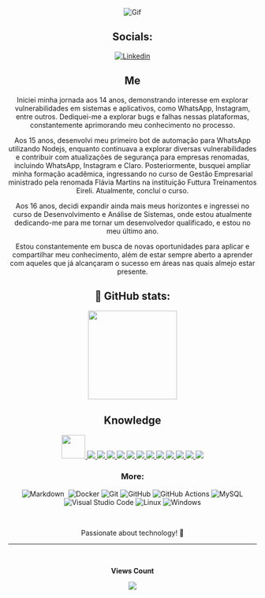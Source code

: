 <p align="center">
  <img src="https://raw.githubusercontent.com/speNillusion/speNillusion/main/LRP3.gif" alt="Gif" />
</p>

<div align="center">

## Socials:

[![Linkedin](https://img.shields.io/badge/LinkedIn-0077B5?style=for-the-badge&logo=linkedin&logoColor=white)](https://www.linkedin.com/in/jo%C3%A3o-pedro-8114802ba/)

## Me

<about id="about">
Iniciei minha jornada aos 14 anos, demonstrando interesse em explorar vulnerabilidades em sistemas e aplicativos, como WhatsApp, Instagram, entre outros. Dediquei-me a explorar bugs e falhas nessas plataformas, constantemente aprimorando meu conhecimento no processo.

Aos 15 anos, desenvolvi meu primeiro bot de automação para WhatsApp utilizando Nodejs, enquanto continuava a explorar diversas vulnerabilidades e contribuir com atualizações de segurança para empresas renomadas, incluindo WhatsApp, Instagram e Claro. Posteriormente, busquei ampliar minha formação acadêmica, ingressando no curso de Gestão Empresarial ministrado pela renomada Flávia Martins na instituição Futtura Treinamentos Eireli. Atualmente, concluí o curso.

Aos 16 anos, decidi expandir ainda mais meus horizontes e ingressei no curso de Desenvolvimento e Análise de Sistemas, onde estou atualmente dedicando-me para me tornar um desenvolvedor qualificado, e estou no meu último ano.

Estou constantemente em busca de novas oportunidades para aplicar e compartilhar meu conhecimento, além de estar sempre aberto a aprender com aqueles que já alcançaram o sucesso em áreas nas quais almejo estar presente.
</about>

## 👀 GitHub stats:
  
<p align="center">
  <img height="180em" src="https://github-profile-summary-cards.vercel.app/api/cards/profile-details?username=speNillusion&theme=radical" />
</p>  

## Knowledge

<div align-items="center">
        <a href="https://developer.mozilla.org/en-US/docs/Web/JavaScript" target="_blank">
            <img src="https://img.icons8.com/color/48/000000/javascript.png" width="48" height="48"/>
        </a>
        <a href="https://www.w3schools.com/typescript/" target="_blank">
            <img src="https://img.icons8.com/color/48/000000/typescript.png"/> 
        </a>
        <a href="https://www.w3schools.com/python/" target="_blank">
            <img src="https://img.icons8.com/color/48/000000/python.png"/> 
        </a>
        <a href="https://www.w3schools.com/node/" target="_blank">
            <img src="https://img.icons8.com/color/48/000000/nodejs.png"/> 
        </a>
        <a href="https://www.w3schools.com/nestjs/" target="_blank">
            <img src="https://img.icons8.com/color/48/000000/nestjs.png"/> 
        </a>
        <a href="https://www.w3schools.com/php/" target="_blank">
            <img src="https://img.icons8.com/color/48/000000/php.png"/> 
        </a>
        <a href="https://www.w3schools.com/mysql/" target="_blank">
            <img src="https://img.icons8.com/color/48/000000/mysql.png"/> 
        </a>
        <a href="https://www.w3schools.com/git/" target="_blank">
            <img src="https://img.icons8.com/color/48/000000/git.png"/> 
        </a>
        <a href="https://www.w3schools.com/github/" target="_blank">
            <img src="https://img.icons8.com/color/48/000000/github.png"/> 
        </a>
        <a href="https://www.w3schools.com/bootstrap/" target="_blank">
            <img src="https://img.icons8.com/color/48/000000/bootstrap.png"/> 
        </a>
        <a href="https://www.w3schools.com/pandas/" target="_blank">
            <img src="https://img.icons8.com/color/48/000000/pandas.png"/> 
        </a>
        <a href="https://www.w3schools.com/numpy/" target="_blank">
            <img src="https://img.icons8.com/color/48/000000/numpy.png"/> 
        </a>
        <a href="https://www.w3schools.com/c/" target="_blank">
            <img src="https://img.icons8.com/color/48/000000/c.png"/> 
        </a>
</div>

### More:
![Markdown](https://img.shields.io/badge/-Markdown-05122A?style=flat&logo=markdown)&nbsp; 
![Docker](https://img.shields.io/badge/-Docker-05122A?style=flat&logo=docker) 
![Git](https://img.shields.io/badge/-Git-05122A?style=flat&logo=git) 
![GitHub](https://img.shields.io/badge/-GitHub-05122A?style=flat&logo=github) 
![GitHub Actions](https://img.shields.io/badge/GitHub%20Actions%20-05122A?style=flat&logo=github-actions&logoColor=white) 
![MySQL](https://img.shields.io/badge/-MySQL-05122A?style=flat&logo=mysql&logoColor=white) 
![Visual Studio Code](https://img.shields.io/badge/-Visual%20Studio%20Code-05122A?style=flat&logo=visual-studio-code&logoColor=007ACC) 
![Linux](https://img.shields.io/badge/-Linux-05122A?style=flat&logo=linux&logoColor=white) 
![Windows](https://img.shields.io/badge/-Windows-05122A?style=flat&logo=windows)


<br>

Passionate about technology! 🚀

<hr>
    <div align="center">
        <br><p align="center"><b>Views Count</b></p>  
        <p align="center">
            <img align="center" src="https://profile-counter.glitch.me/{speNillusion}/count.svg" />
        </p> 
        <br>
    </div>
</div>
